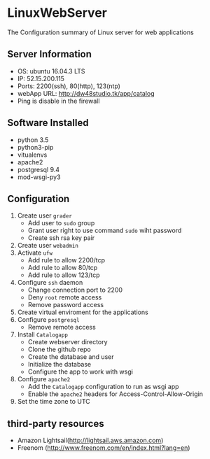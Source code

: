 # LinuxWebServer
The Configuration summary of Linux server for web applications

## Server Information

* OS: ubuntu 16.04.3 LTS
* IP: 52.15.200.115
* Ports: 2200(ssh), 80(http), 123(ntp)
* webApp URL: http://dw48studio.tk/app/catalog
* Ping is disable in the firewall 

## Software Installed

* python 3.5
* python3-pip
* vitualenvs
* apache2
* postgresql 9.4
* mod-wsgi-py3


## Configuration

1. Create user `grader` 
    * Add user to `sudo` group
    * Grant user right to use command `sudo` wiht password
    * Create ssh rsa key pair
2. Create user `webadmin`
3. Activate `ufw` 
    * Add rule to allow 2200/tcp
    * Add rule to allow 80/tcp
    * Add rule to allow 123/tcp
4. Configure `ssh` daemon
    * Change connection port to 2200
    * Deny `root` remote access
    * Remove password access
5. Create virtual enviroment for the applications
6. Configure `postgresql`
    * Remove remote access
7. Install `Catalogapp`
    * Create webserver directory
    * Clone the github repo
    * Create the database and user
    * Initialize the database
    * Configure the app to work with wsgi
8. Configure `apache2`
    * Add the `Catalogapp` configuration to run as wsgi app
    * Enable the `apache2` headers for Access-Control-Allow-Origin
9. Set the time zone to UTC

## third-party resources

* Amazon Lightsail(http://lightsail.aws.amazon.com)
* Freenom (http://www.freenom.com/en/index.html?lang=en)